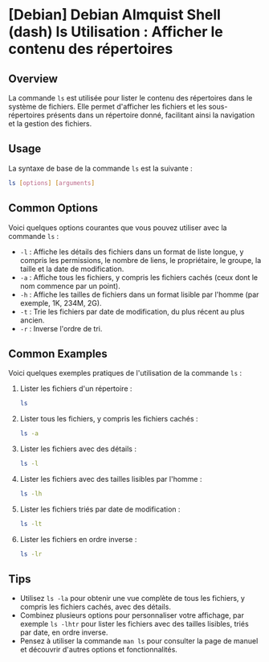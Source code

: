 # [Debian] Debian Almquist Shell (dash) ls Utilisation : Afficher le contenu des répertoires

## Overview
La commande `ls` est utilisée pour lister le contenu des répertoires dans le système de fichiers. Elle permet d'afficher les fichiers et les sous-répertoires présents dans un répertoire donné, facilitant ainsi la navigation et la gestion des fichiers.

## Usage
La syntaxe de base de la commande `ls` est la suivante :

```bash
ls [options] [arguments]
```

## Common Options
Voici quelques options courantes que vous pouvez utiliser avec la commande `ls` :

- `-l` : Affiche les détails des fichiers dans un format de liste longue, y compris les permissions, le nombre de liens, le propriétaire, le groupe, la taille et la date de modification.
- `-a` : Affiche tous les fichiers, y compris les fichiers cachés (ceux dont le nom commence par un point).
- `-h` : Affiche les tailles de fichiers dans un format lisible par l'homme (par exemple, 1K, 234M, 2G).
- `-t` : Trie les fichiers par date de modification, du plus récent au plus ancien.
- `-r` : Inverse l'ordre de tri.

## Common Examples
Voici quelques exemples pratiques de l'utilisation de la commande `ls` :

1. Lister les fichiers d'un répertoire :
   ```bash
   ls
   ```

2. Lister tous les fichiers, y compris les fichiers cachés :
   ```bash
   ls -a
   ```

3. Lister les fichiers avec des détails :
   ```bash
   ls -l
   ```

4. Lister les fichiers avec des tailles lisibles par l'homme :
   ```bash
   ls -lh
   ```

5. Lister les fichiers triés par date de modification :
   ```bash
   ls -lt
   ```

6. Lister les fichiers en ordre inverse :
   ```bash
   ls -lr
   ```

## Tips
- Utilisez `ls -la` pour obtenir une vue complète de tous les fichiers, y compris les fichiers cachés, avec des détails.
- Combinez plusieurs options pour personnaliser votre affichage, par exemple `ls -lhtr` pour lister les fichiers avec des tailles lisibles, triés par date, en ordre inverse.
- Pensez à utiliser la commande `man ls` pour consulter la page de manuel et découvrir d'autres options et fonctionnalités.